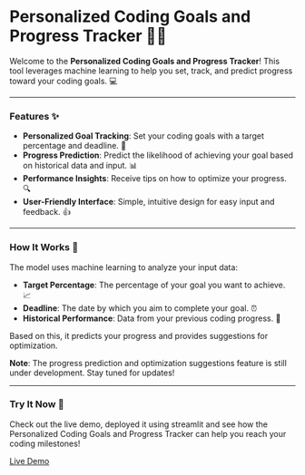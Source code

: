 # Personalized Coding Goals and Progress Tracker 🎯🚀

Welcome to the **Personalized Coding Goals and Progress Tracker**! This tool leverages machine learning to help you set, track, and predict progress toward your coding goals. 💻

---

### Features ✨
- **Personalized Goal Tracking**: Set your coding goals with a target percentage and deadline. 🎯
- **Progress Prediction**: Predict the likelihood of achieving your goal based on historical data and input. 📊
- **Performance Insights**: Receive tips on how to optimize your progress. 🔍
- **User-Friendly Interface**: Simple, intuitive design for easy input and feedback. 👍

---

### How It Works 🤖

The model uses machine learning to analyze your input data:
- **Target Percentage**: The percentage of your goal you want to achieve. 📈
- **Deadline**: The date by which you aim to complete your goal. ⏰
- **Historical Performance**: Data from your previous coding progress. 📅

Based on this, it predicts your progress and provides suggestions for optimization.

**Note**: The progress prediction and optimization suggestions feature is still under development. Stay tuned for updates!

---

### Try It Now 🚀

Check out the live demo, deployed it using streamlit and see how the Personalized Coding Goals and Progress Tracker can help you reach your coding milestones!

[Live Demo](https://ibdiptg4cxbxbrq9fxnmhx.streamlit.app/)
